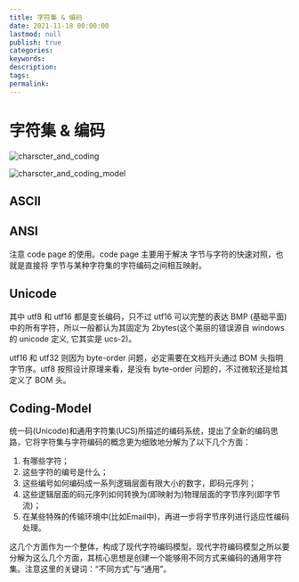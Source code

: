 ```yaml
---
title: 字符集 & 编码
date: 2021-11-18 00:00:00
lastmod: null
publish: true
categories: 
keywords: 
description:
tags: 
permalink:
---
```

# 字符集 & 编码
![charscter_and_coding](./rsc/charscter_and_coding.png)

![charscter_and_coding_model](./rsc/charscter_and_coding_model.png)

## ASCII

## ANSI
注意 code page 的使用。code page 主要用于解决 字节与字符的快速对照，也就是直接将 字节与某种字符集的字符编码之间相互映射。

## Unicode
其中 utf8 和 utf16 都是变长编码，只不过 utf16 可以完整的表达 BMP (基础平面) 中的所有字符，所以一般都认为其固定为 2bytes(这个美丽的错误源自 windows 的 unicode 定义, 它其实是 ucs-2)。

utf16 和 utf32 则因为 byte-order 问题，必定需要在文档开头通过 BOM 头指明字节序。utf8 按照设计原理来看，是没有 byte-order 问题的，不过微软还是给其定义了 BOM 头。

## Coding-Model
统一码(Unicode)和通用字符集(UCS)所描述的编码系统，提出了全新的编码思路，它将字符集与字符编码的概念更为细致地分解为了以下几个方面：
1. 有哪些字符；
2. 这些字符的编号是什么；
3. 这些编号如何编码成一系列逻辑层面有限大小的数字，即码元序列；
4. 这些逻辑层面的码元序列如何转换为(即映射为)物理层面的字节序列(即字节流)；
5. 在某些特殊的传输环境中(比如Email中)，再进一步将字节序列进行适应性编码处理。

这几个方面作为一个整体，构成了现代字符编码模型。现代字符编码模型之所以要分解为这么几个方面，其核心思想是创建一个能够用不同方式来编码的通用字符集。注意这里的关键词：“不同方式”与“通用”。